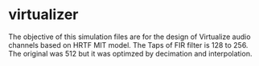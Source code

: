 # virtualizer
The objective of this simulation files are for the design of Virtualize audio channels based on HRTF MIT model.
The Taps of FIR filter is 128 to 256.  The original was 512 but it was optimzed by decimation and interpolation.
